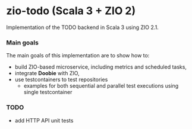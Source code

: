 # zio-todo (Scala 3 + ZIO 2)

Implementation of the TODO backend in Scala 3 using ZIO 2.1.

### Main goals
The main goals of this implementation are to show how to:

- build ZIO-based microservice, including metrics and scheduled tasks,
- integrate **Doobie** with ZIO,
- use testcontainers to test repositories
  - examples for both sequential and parallel test executions using single testcontainer

### TODO

- add HTTP API unit tests
